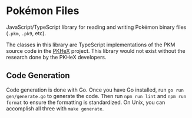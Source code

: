 # Pokémon Files

JavaScript/TypeScript library for reading and writing Pokémon binary files (`.pkm`, `.pk9`, etc).

The classes in this library are TypeScript implementations of the PKM source code in the [PKHeX](https://github.com/kwsch/PKHeX) project. This library would not exist without the research done by the PKHeX developers.

## Code Generation

Code generation is done with Go. Once you have Go installed, run `go run gen/generate.go` to generate the code. Then run `npm run lint` and `npm run format` to ensure the formatting is standardized. On Unix, you can accomplish all three with `make generate`.
